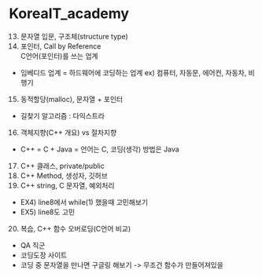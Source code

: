 # KoreaIT_academy
13. 문자열 입문, 구조체(structure type)
14. 포인터, Call by Reference   
C언어(포인터)를 쓰는 업계 
- 임베디드 업계
	= 하드웨어에 코딩하는 업계
  ex)	컴퓨터, 자동문, 에어컨, 자동차, 비행기
15. 동적할당(malloc), 문자열 + 포인터
- 길찾기 알고리즘 : 다익스트라
16. 객체지향(C++ 개요) vs 절차지향
- C++ = C + Java
	= 언어는 C, 코딩(생각) 방법은 Java
17. C++ 클래스, private/public
18. C++ Method, 생성자, 깃허브
19. C++ string, C 문자열, 예외처리
- EX4) line8에서 while(1) 했을때 고민해보기
- EX5) line8도 고민
20. 복습, C++ 함수 오버로딩(C언어 비교)
- QA 직군
- 코딩도장 사이트
- 코딩 중 문자열을 만나면 구글링 해보기 -> 무조건 함수가 만들어져있을
